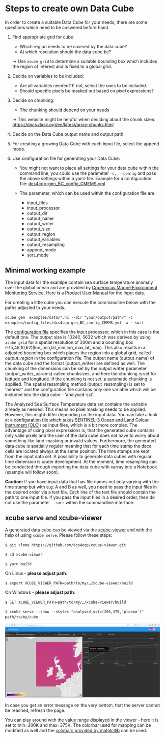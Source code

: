 # Steps to create own Data Cube

In order to create a suitable Data Cube for your needs, there are some questions which need to be answered before hand. 

1. Find appropriate grid for cube:
    * Which region needs to be covered by the data cube? 
    * At which resolution should the data cube be? 

    &rarr; Use `xcube grid` to determine a suitable bounding box which includes the region of interest 
    and is fixed to a global grid. 

2. Decide on variables to be included:
    * Are all variables needed? If not, select the ones to be included.
    * Should specific pixels be masked out based on pixel expressions? 

3. Decide on chunking:
    * The chunking should depend on your needs

    &rarr; This website might be helpful when deciding about the chunk sizes:  https://docs.dask.org/en/latest/array-chunks.html

4. Decide on the Data Cube output name and output path.

5. For creating a growing Data Cube with each input file, select the append mode. 
    
6. Use configuration file for generating your Data Cube:
    * You might not want to place all settings for your data cube within the command line, 
    you could use the parameter `-c, --config` and pass the above settings within a yaml-file. 
    Example for a configuration file: [dcs4cop-gen_BC_config_CMEMS.yml](../examples/config_files/dcs4cop-gen_BC_config_CMEMS.yml)
      
    * The parameter, which can be used within the configuration file are: 
        * input_files
        * input_processor 
        * output_dir 
        * output_name 
        * output_writer
        * output_size 
        * output_region 
        * output_variables
        * output_resampling 
        * append_mode 
        * sort_mode 
        
## Minimal working example

The input data for the examlpe contain sea surface temperature anomaly over the global ocean and are provided by [Copernicus
Marine Environment Monitoring Service](http://marine.copernicus.eu/). 
Here is a [Product User Manual](http://resources.marine.copernicus.eu/documents/PUM/CMEMS-SST-PUM-010-001.pdf) for the input data.

For creating a little cube you can execute the commandline below with the paths adjusted to your needs.

`xcube gen  examples/data/*.nc --dir "your/output/path/" -c examples/config_files/dcs4cop-gen_BC_config_CMEMS.yml -a --sort`

The [configuration file](../examples/config_files/dcs4cop-gen_BC_config_CMEMS.yml) specifies the input processor, 
which in this case is the default one. The output size is 10240, 5632 which was derived by using `xcube grid` 
for a spatial resolution of 300m and a bounding box (-15,48,10,62)(lon_min,lat_min,lon_max,lat_max). This also results 
in a adjusted bounding box which places the region into a global grid, called *output_region* in the configuration file. 
The output name (output_name) of the data cube and the format (output_writer) are defined as well. 
The chunking of the dimensions can be set by the output writer parameter (output_writer_params) called chunksizes, 
and here the chunking is set for latitude and longitude. If the chunking is not set, a automatic chunking is appllied.
The spatial resampling method (output_resampling) is set to 'nearest' and the confguration file contains only one 
variable which will be included into the data cube - 'analysed-sst'.

The Analysed Sea Surface Temperature data set contains the variable already as needed. This means no pixel 
masking needs to be applied. However, this might differ depending on the input data. You can take a look at a 
[configuration file which takes SENTINEL-3 Ocean and Land Colour Instrument (OLCI)](../examples/config_files/dcs4cop-config.yml)
as input files, which is a bit more complex.
The advantage of using pixel expressions is, that the generated cube contains only valid pixels and the user of the data cube
does not have to worry about something like land-masking or invalid values. 
Furthermore, the generated data cube is spatially regular meaning that for each time stamp the daca cells are located 
always at the same position. The time stamps are kept from the input data set. A possibility to generate data cubes with 
regular time dimension is under development. At the moment, time resampling can be conducted through importing the data cube 
with xarray into a Notebook (example will follow soon).

__Caution:__ If you have input data that has file names not only varying with the time stamp but with e.g. A and B as well, 
you need to pass the input files in the desired order via a text file. Each line of the text file should contain the 
path to one input file. If you pass the input files in a desired order, then do not use the parameter `--sort` within
the commandline interface.

## xcube serve and xcube-viewer
A generated data cube can be viewed via the [xcube-viewer](https://github.com/dcs4cop/xcube-viewer/)
and with the help of using `xcube serve`. Please follow these steps: 

`$ git clone https://github.com/dcs4cop/xcube-viewer.git`

`$ cd xcube-viewer`

`$ yarn build`

On Linux - __please adjust path__:

`$ export XCUBE_VIEWER_PATH=path/to/my/…/xcube-viewer/build`

On Windows - __please adjust path__:

`$ SET XCUBE_VIEWER_PATH=path/to/my/…/xcube-viewer/build`

`$ xcube serve --show --styles "analysed_sst=(200,375,'plasma')" path/to/my/cube`

![](Screenshot_viewer.png)

In case you get an error message on the very bottom, that the server cannot be reached, refresh the page. 

You can play around with the value range displayed in the viewer - here it is set to min=200K and max=375K. The colorbar 
used for mapping can be modified as well and the 
[colobars provided by matplotlib](https://matplotlib.org/examples/color/colormaps_reference.html) can be used. 